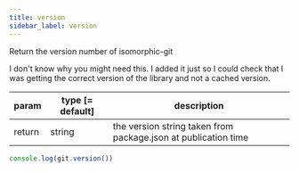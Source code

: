 ```yaml
---
title: version
sidebar_label: version
---
```

 
Return the version number of isomorphic-git

I don't know why you might need this. I added it just so I could check that I was getting
the correct version of the library and not a cached version.

| param  | type [= default] | description                                                    |
| ------ | ---------------- | -------------------------------------------------------------- |
| return | string           | the version string taken from package.json at publication time |

```js live
console.log(git.version())
```
